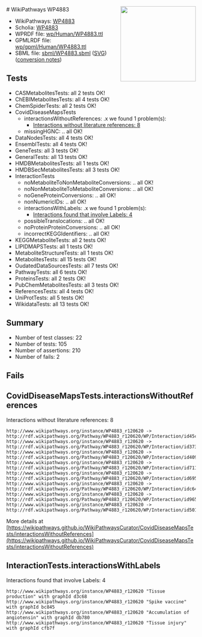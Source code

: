 <img style="float: right; width: 200px" src="../logo.png" />
# WikiPathways WP4883

* WikiPathways: [WP4883](https://identifiers.org/wikipathways:WP4883)
* Scholia: [WP4883](https://scholia.toolforge.org/wikipathways/WP4883)
* WPRDF file: [wp/Human/WP4883.ttl](../wp/Human/WP4883.ttl)
* GPMLRDF file: [wp/gpml/Human/WP4883.ttl](../wp/gpml/Human/WP4883.ttl)
* SBML file: [sbml/WP4883.sbml](../sbml/WP4883.sbml) ([SVG](../sbml/WP4883.svg)) ([conversion notes](../sbml/WP4883.txt))

## Tests
* CASMetabolitesTests: all 2 tests OK!
* ChEBIMetabolitesTests: all 4 tests OK!
* ChemSpiderTests: all 2 tests OK!
* CovidDiseaseMapsTests
    * interactionsWithoutReferences: .x we found 1 problem(s):
        * [Interactions without literature references: 8](#2e295936)
    * missingHGNC: .. all OK!
* DataNodesTests: all 4 tests OK!
* EnsemblTests: all 4 tests OK!
* GeneTests: all 3 tests OK!
* GeneralTests: all 13 tests OK!
* HMDBMetabolitesTests: all 1 tests OK!
* HMDBSecMetabolitesTests: all 3 tests OK!
* InteractionTests
    * noMetaboliteToNonMetaboliteConversions: .. all OK!
    * noNonMetaboliteToMetaboliteConversions: .. all OK!
    * noGeneProteinConversions: .. all OK!
    * nonNumericIDs: .. all OK!
    * interactionsWithLabels: .x we found 1 problem(s):
        * [Interactions found that involve Labels: 4](#630d267b)
    * possibleTranslocations: .. all OK!
    * noProteinProteinConversions: .. all OK!
    * incorrectKEGGIdentifiers: .. all OK!
* KEGGMetaboliteTests: all 2 tests OK!
* LIPIDMAPSTests: all 1 tests OK!
* MetaboliteStructureTests: all 1 tests OK!
* MetabolitesTests: all 15 tests OK!
* OudatedDataSourcesTests: all 7 tests OK!
* PathwayTests: all 6 tests OK!
* ProteinsTests: all 2 tests OK!
* PubChemMetabolitesTests: all 3 tests OK!
* ReferencesTests: all 4 tests OK!
* UniProtTests: all 5 tests OK!
* WikidataTests: all 13 tests OK!


## Summary

* Number of test classes: 22
* Number of tests: 105
* Number of assertions: 210
* Number of fails: 2

## Fails

<a name="2e295936" />

## CovidDiseaseMapsTests.interactionsWithoutReferences

Interactions without literature references: 8
```
http://www.wikipathways.org/instance/WP4883_r120620 -> http://rdf.wikipathways.org/Pathway/WP4883_r120620/WP/Interaction/id45cf6f5e
http://www.wikipathways.org/instance/WP4883_r120620 -> http://rdf.wikipathways.org/Pathway/WP4883_r120620/WP/Interaction/id3739bd1
http://www.wikipathways.org/instance/WP4883_r120620 -> http://rdf.wikipathways.org/Pathway/WP4883_r120620/WP/Interaction/id4093d262
http://www.wikipathways.org/instance/WP4883_r120620 -> http://rdf.wikipathways.org/Pathway/WP4883_r120620/WP/Interaction/id7114ee4c
http://www.wikipathways.org/instance/WP4883_r120620 -> http://rdf.wikipathways.org/Pathway/WP4883_r120620/WP/Interaction/id695320d0
http://www.wikipathways.org/instance/WP4883_r120620 -> http://rdf.wikipathways.org/Pathway/WP4883_r120620/WP/Interaction/idc649fb6a
http://www.wikipathways.org/instance/WP4883_r120620 -> http://rdf.wikipathways.org/Pathway/WP4883_r120620/WP/Interaction/id965b8019
http://www.wikipathways.org/instance/WP4883_r120620 -> http://rdf.wikipathways.org/Pathway/WP4883_r120620/WP/Interaction/id501a4bdc
```

More details at [https://wikipathways.github.io/WikiPathwaysCurator/CovidDiseaseMapsTests/interactionsWithoutReferences](https://wikipathways.github.io/WikiPathwaysCurator/CovidDiseaseMapsTests/interactionsWithoutReferences)

<a name="630d267b" />

## InteractionTests.interactionsWithLabels

Interactions found that involve Labels: 4
```
http://www.wikipathways.org/instance/WP4883_r120620 "Tissue production" with graphId d3c68
http://www.wikipathways.org/instance/WP4883_r120620 "Spike vaccine" with graphId bc845
http://www.wikipathways.org/instance/WP4883_r120620 "Accumulation of 
angiotensin" with graphId db780
http://www.wikipathways.org/instance/WP4883_r120620 "Tissue injury" with graphId cfb7f
```

